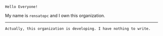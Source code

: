 `Hello Everyone!`

My name is `rensatopc` and I own this organization.

---

`Actually, this organization is developing. I have nothing to write.`